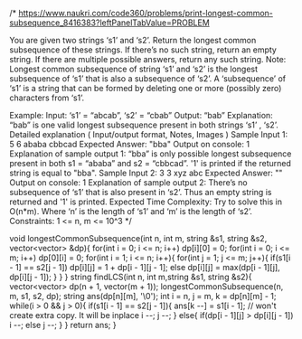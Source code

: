 /*
https://www.naukri.com/code360/problems/print-longest-common-subsequence_8416383?leftPanelTabValue=PROBLEM

You are given two strings ‘s1’ and ‘s2’.
Return the longest common subsequence of these strings.
If there’s no such string, return an empty string. If there are multiple possible answers, return any such string.
Note:
Longest common subsequence of string ‘s1’ and ‘s2’ is the longest subsequence of ‘s1’ that is also a subsequence of ‘s2’. A ‘subsequence’ of ‘s1’ is a string that can be formed by deleting one or more (possibly zero) characters from ‘s1’.

Example:
Input: ‘s1’  = “abcab”, ‘s2’ = “cbab”
Output: “bab”
Explanation:
“bab” is one valid longest subsequence present in both strings ‘s1’ , ‘s2’.
Detailed explanation ( Input/output format, Notes, Images )
Sample Input 1:
5 6
ababa
cbbcad
Expected Answer:
"bba"
Output on console:
1
Explanation of sample output 1:
“bba” is only possible longest subsequence present in both s1 = “ababa” and s2 = “cbbcad”. '1' is printed if the returned string is equal to "bba". 
Sample Input 2:
3 3
xyz
abc
Expected Answer:
""
Output on console:
1
Explanation of sample output 2:
There’s no subsequence of ‘s1’ that is also present in ‘s2’. Thus an empty string is returned and '1' is printed.
Expected Time Complexity:
Try to solve this in O(n*m). Where ‘n’ is the length of ‘s1’ and ‘m’ is the length of ‘s2’. 
Constraints:
1 <= n, m <= 10^3
*/

void longestCommonSubsequence(int n, int m, string &s1, string &s2, vector<vector<int>> &dp){
	for(int i = 0; i <= n; i++) dp[i][0] = 0;
	for(int i = 0; i <= m; i++) dp[0][i] = 0;
	for(int i = 1; i <= n; i++){
		for(int j = 1; j <= m; j++){
			if(s1[i - 1] == s2[j - 1]) dp[i][j] = 1 + dp[i - 1][j - 1];
			else dp[i][j] = max(dp[i - 1][j], dp[i][j - 1]);
		}
	}
}
string findLCS(int n, int m,string &s1, string &s2){
	vector<vector<int>> dp(n + 1, vector<int>(m + 1));
	longestCommonSubsequence(n, m, s1, s2, dp);
	string ans(dp[n][m], '\0');
	int i = n, j = m, k = dp[n][m] - 1;
	while(i > 0 && j > 0){
		if(s1[i - 1] == s2[j - 1]){
			ans[k --] = s1[i - 1]; // won't create extra copy. It will be inplace
			i --;
			j --;
		}
		else{
			if(dp[i - 1][j] > dp[i][j - 1]) i --;
			else j --;
		}
	}
	return ans;
}